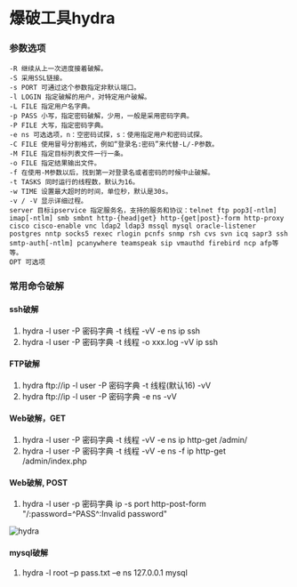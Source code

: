 # 爆破工具hydra

### 参数选项

```
-R 继续从上一次进度接着破解。
-S 采用SSL链接。
-s PORT 可通过这个参数指定非默认端口。
-l LOGIN 指定破解的用户，对特定用户破解。
-L FILE 指定用户名字典。
-p PASS 小写，指定密码破解，少用，一般是采用密码字典。
-P FILE 大写，指定密码字典。
-e ns 可选选项，n：空密码试探，s：使用指定用户和密码试探。
-C FILE 使用冒号分割格式，例如“登录名:密码”来代替-L/-P参数。
-M FILE 指定目标列表文件一行一条。
-o FILE 指定结果输出文件。
-f 在使用-M参数以后，找到第一对登录名或者密码的时候中止破解。
-t TASKS 同时运行的线程数，默认为16。
-w TIME 设置最大超时的时间，单位秒，默认是30s。
-v / -V 显示详细过程。
server 目标ipservice 指定服务名，支持的服务和协议：telnet ftp pop3[-ntlm] imap[-ntlm] smb smbnt http-{head|get} http-{get|post}-form http-proxy cisco cisco-enable vnc ldap2 ldap3 mssql mysql oracle-listener postgres nntp socks5 rexec rlogin pcnfs snmp rsh cvs svn icq sapr3 ssh smtp-auth[-ntlm] pcanywhere teamspeak sip vmauthd firebird ncp afp等等。
OPT 可选项
```

### 常用命令破解

#### ssh破解

1. hydra -l user -P 密码字典 -t 线程 -vV -e ns ip ssh
2. hydra -l user -P 密码字典 -t 线程 -o xxx.log -vV ip ssh

#### FTP破解

1. hydra ftp://ip -l user -P 密码字典 -t 线程(默认16) -vV
2. hydra ftp://ip -l user -P 密码字典 -e ns -vV

#### Web破解，GET

1. hydra -l user -P 密码字典 -t 线程 -vV -e ns ip http-get /admin/
2. hydra -l user -P 密码字典 -t 线程 -vV -e ns -f ip http-get /admin/index.php

#### Web破解,  POST

1. hydra -l user -p 密码字典 ip -s port http-post-form "/:password=^PASS^:Invalid password"

![hydra](D:\git\Git\dw\0710\1.png)

#### mysql破解

1. hydra -l root –p pass.txt –e ns 127.0.0.1 mysql

